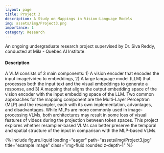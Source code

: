 ```yaml
---
layout: page
title: Project 3
description: A Study on Mappings in Vision-Language Models  
img: assets/img/Project3.png
importance: 1
category: Research
---
```


An ongoing undergraduate research project supervised by Dr. Siva Reddy, conducted at Mila - Quebec AI Institute.


<h4><b>Description</b></h4>

A VLM consists of 3 main components: 1) A vision encoder that encodes the input image/video to embeddings, 2) A large language model (LLM) that processes both the input text and the visual embeddings to generate a response, and 3) A mapping that aligns the output embedding space of the vision encoder with the input embedding space of the LLM. 
Two common approaches for the mapping component are the Multi-Layer Perceptron (MLP) and the resampler, each with its own implementation, advantages, and disadvantages. While MLPs are more commonly used in image-processing VLMs, both architectures may result in some loss of visual features of videos during the projection between token spaces. 
This project explores whether resampler-based VLMs can better preserve the temporal and spatial structure of the input in comparison with the MLP-based VLMs. 

<div class="row">
    <div class="col-sm mt-3 mt-md-0">
        {% include figure.liquid loading="eager" path="assets/img/Project3.jpg" title="example image" class="img-fluid rounded z-depth-1" %}
    </div>
</div>



